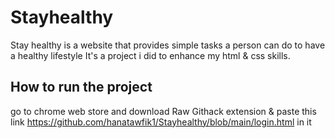 # Stayhealthy

Stay healthy is a website that provides simple tasks a person can do to have a healthy lifestyle
It's a project i did to enhance my html & css skills.




## How to run the project
go to chrome web store and download Raw Githack extension & paste this link
https://github.com/hanatawfik1/Stayhealthy/blob/main/login.html
in it
